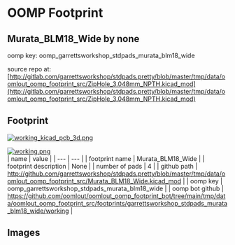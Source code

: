 # OOMP Footprint  
## Murata_BLM18_Wide  by none  
  
oomp key: oomp_garrettsworkshop_stdpads_murata_blm18_wide  
  
source repo at: [http://gitlab.com/garrettsworkshop/stdpads.pretty/blob/master/tmp/data/oomlout_oomp_footprint_src/ZipHole_3.048mm_NPTH.kicad_mod](http://gitlab.com/garrettsworkshop/stdpads.pretty/blob/master/tmp/data/oomlout_oomp_footprint_src/ZipHole_3.048mm_NPTH.kicad_mod)  
## Footprint  
  
[![working_kicad_pcb_3d.png](working_kicad_pcb_3d_600.png)](working_kicad_pcb_3d.png)  
  
[![working.png](working_600.png)](working.png)  
| name | value | 
| --- | --- | 
| footprint name | Murata_BLM18_Wide | 
| footprint description | None | 
| number of pads | 4 | 
| github path | http://github.com/garrettsworkshop/stdpads.pretty/blob/master/tmp/data/oomlout_oomp_footprint_src/Murata_BLM18_Wide.kicad_mod | 
| oomp key | oomp_garrettsworkshop_stdpads_murata_blm18_wide | 
| oomp bot github | https://github.com/oomlout/oomlout_oomp_footprint_bot/tree/main/tmp/data/oomlout_oomp_footprint_src/footprints/garrettsworkshop_stdpads_murata_blm18_wide/working | 
## Images  
